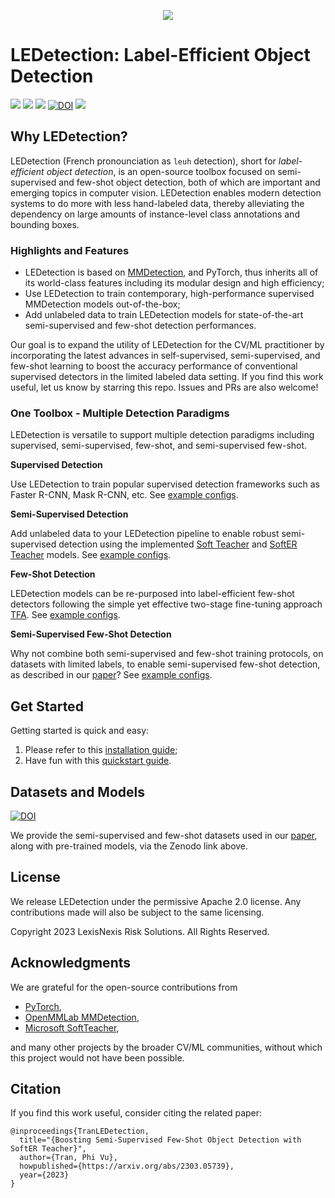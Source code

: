 <p align="center"><img src="assets/teaser.png" /></p>

# LEDetection: Label-Efficient Object Detection
<span><img src="https://img.shields.io/badge/license-Apache 2.0-ff69b4"/> <img src="https://img.shields.io/badge/python->=3.7-brightgreen"/> <img src="https://img.shields.io/badge/pytorch->=1.6.0-orange"/> <a href="https://doi.org/10.5281/zenodo.8007045"><img src="https://zenodo.org/badge/DOI/10.5281/zenodo.8007045.svg" alt="DOI"></a> <img src="https://img.shields.io/badge/%20-contributions%20welcome-5429E6"/></span>

## Why LEDetection?
LEDetection (French pronounciation as `leuh` detection), short for *label-efficient object detection*, is an open-source toolbox focused on semi-supervised and few-shot object detection, both of which are important and emerging topics in computer vision. LEDetection enables modern detection systems to do more with less hand-labeled data, thereby alleviating the dependency on large amounts of instance-level class annotations and bounding boxes.

### Highlights and Features

* LEDetection is based on [MMDetection](https://github.com/open-mmlab/mmdetection), and PyTorch, thus inherits all of its world-class features including its modular design and high efficiency;
* Use LEDetection to train contemporary, high-performance supervised MMDetection models out-of-the-box;
* Add unlabeled data to train LEDetection models for state-of-the-art semi-supervised and few-shot detection performances.

Our goal is to expand the utility of LEDetection for the CV/ML practitioner by incorporating the latest advances in self-supervised, semi-supervised, and few-shot learning to boost the accuracy performance of conventional supervised detectors in the limited labeled data setting. If you find this work useful, let us know by starring this repo. Issues and PRs are also welcome!

### One Toolbox - Multiple Detection Paradigms
LEDetection is versatile to support multiple detection paradigms including supervised, semi-supervised, few-shot, and semi-supervised few-shot.

**Supervised Detection**

Use LEDetection to train popular supervised detection frameworks such as Faster R-CNN, Mask R-CNN, etc. See [example configs](https://github.com/lexisnexis-risk-open-source/ledetection/tree/main/configs/supervised).

**Semi-Supervised Detection**

Add unlabeled data to your LEDetection pipeline to enable robust semi-supervised detection using the implemented [Soft Teacher](https://arxiv.org/abs/2106.09018) and [SoftER Teacher](https://arxiv.org/abs/2303.05739) models. See [example configs](https://github.com/lexisnexis-risk-open-source/ledetection/tree/main/configs/semi_supervised).

**Few-Shot Detection**

LEDetection models can be re-purposed into label-efficient few-shot detectors following the simple yet effective two-stage fine-tuning approach [TFA](https://arxiv.org/abs/2003.06957). See [example configs](https://github.com/lexisnexis-risk-open-source/ledetection/tree/main/configs/few_shot).

**Semi-Supervised Few-Shot Detection**

Why not combine both semi-supervised and few-shot training protocols, on datasets with limited labels, to enable semi-supervised few-shot detection, as described in our [paper](https://arxiv.org/abs/2303.05739)? See [example configs](https://github.com/lexisnexis-risk-open-source/ledetection/tree/main/configs/semi_few_shot).

## Get Started
Getting started is quick and easy:

1. Please refer to this [installation guide](https://github.com/lexisnexis-risk-open-source/ledetection/blob/main/docs/installation.md);
2. Have fun with this [quickstart guide](https://github.com/lexisnexis-risk-open-source/ledetection/blob/main/docs/quickstart.md).

## Datasets and Models
<a href="https://doi.org/10.5281/zenodo.8007045"><img src="https://zenodo.org/badge/DOI/10.5281/zenodo.8007045.svg" alt="DOI"></a>

We provide the semi-supervised and few-shot datasets used in our [paper](https://arxiv.org/abs/2303.05739), along with pre-trained models, via the Zenodo link above.

## License
We release LEDetection under the permissive Apache 2.0 license. Any contributions made will also be subject to the same licensing.

Copyright 2023 LexisNexis Risk Solutions. All Rights Reserved.

## Acknowledgments
We are grateful for the open-source contributions from 

* [PyTorch](https://pytorch.org/),
* [OpenMMLab MMDetection](https://github.com/open-mmlab/mmdetection),
* [Microsoft SoftTeacher](https://github.com/microsoft/SoftTeacher),

and many other projects by the broader CV/ML communities, without which this project would not have been possible.

## Citation
If you find this work useful, consider citing the related paper:

```
@inproceedings{TranLEDetection,
  title="{Boosting Semi-Supervised Few-Shot Object Detection with SoftER Teacher}",
  author={Tran, Phi Vu},
  howpublished={https://arxiv.org/abs/2303.05739},
  year={2023}
}
```